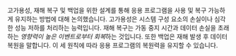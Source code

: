 고가용성, 재해 복구 및 백업을 위한 설계를 통해 응용 프로그램을 사용 및 복구 가능하게 유지하는 방법에 대해 논의했습니다. 고가용성은 시스템 구성 요소의 손실이나 심각한 성능 저하를 처리하는 능력입니다. 재해 복구는 가동 중지 시간과 데이터 손실을 초래하는 *영향력이 높은 이벤트로부터 회복*하는 것입니다. 또한 백업은 재해 발생 후 데이터 복원을 말합니다. 이 세 원칙에 따라 응용 프로그램의 복원력을 유지할 수 있습니다. 
